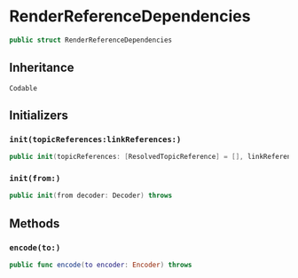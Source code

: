 # RenderReferenceDependencies

``` swift
public struct RenderReferenceDependencies 
```

## Inheritance

`Codable`

## Initializers

### `init(topicReferences:linkReferences:)`

``` swift
public init(topicReferences: [ResolvedTopicReference] = [], linkReferences: [LinkReference] = []) 
```

### `init(from:)`

``` swift
public init(from decoder: Decoder) throws 
```

## Methods

### `encode(to:)`

``` swift
public func encode(to encoder: Encoder) throws 
```
